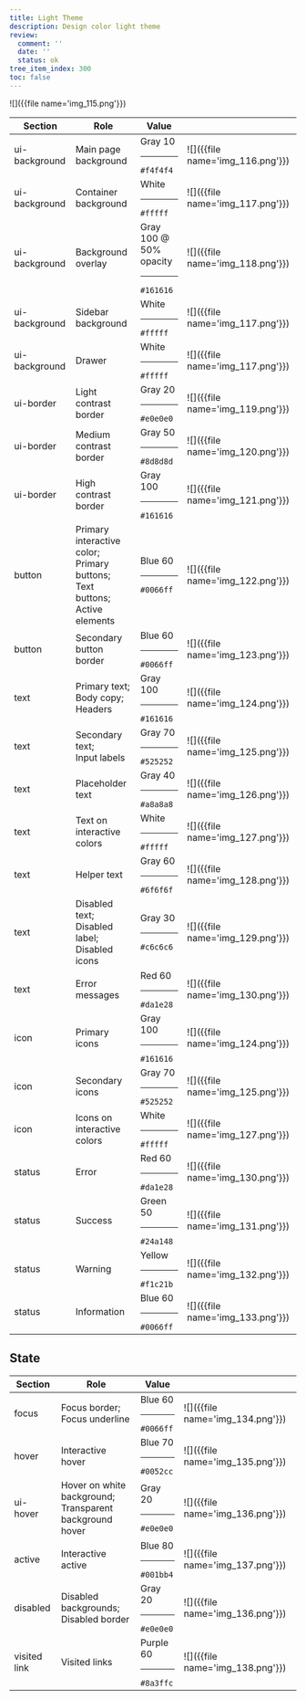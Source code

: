 ```yaml
---
title: Light Theme
description: Design color light theme
review:
  comment: ''
  date: ''
  status: ok
tree_item_index: 300
toc: false
---
```


![]({{file name='img_115.png'}})

| Section       | Role                                                                               | Value                               |                                  |
| ------------- | ---------------------------------------------------------------------------------- | ----------------------------------- | -------------------------------- |
| ui-background | Main page background                                                               | Gray 10<hr>`#f4f4f4`                | ![]({{file name='img_116.png'}}) |
| ui-background | Container background                                                               | White<hr>`#fffff`                   | ![]({{file name='img_117.png'}}) |
| ui-background | Background overlay                                                                 | Gray 100 @ 50% opacity<hr>`#161616` | ![]({{file name='img_118.png'}}) |
| ui-background | Sidebar background                                                                 | White<hr>`#fffff`                   | ![]({{file name='img_117.png'}}) |
| ui-background | Drawer                                                                             | White<hr>`#fffff`                   | ![]({{file name='img_117.png'}}) |
| ui-border     | Light contrast border                                                              | Gray 20<hr>`#e0e0e0`                | ![]({{file name='img_119.png'}}) |
| ui-border     | Medium contrast border                                                             | Gray 50<hr>`#8d8d8d`                | ![]({{file name='img_120.png'}}) |
| ui-border     | High contrast border                                                               | Gray 100<hr>`#161616`               | ![]({{file name='img_121.png'}}) |
| button        | Primary interactive color;<br>Primary buttons;<br>Text buttons;<br>Active elements | Blue 60<hr>`#0066ff`                | ![]({{file name='img_122.png'}}) |
| button        | Secondary button border                                                            | Blue 60<hr>`#0066ff`                | ![]({{file name='img_123.png'}}) |
| text          | Primary text;<br>Body copy;<br>Headers                                             | Gray 100<hr>`#161616`               | ![]({{file name='img_124.png'}}) |
| text          | Secondary text;<br>Input labels                                                    | Gray 70<hr>`#525252`                | ![]({{file name='img_125.png'}}) |
| text          | Placeholder text                                                                   | Gray 40<hr>`#a8a8a8`                | ![]({{file name='img_126.png'}}) |
| text          | Text on interactive colors                                                         | White<hr>`#fffff`                   | ![]({{file name='img_127.png'}}) |
| text          | Helper text                                                                        | Gray 60<hr>`#6f6f6f`                | ![]({{file name='img_128.png'}}) |
| text          | Disabled text;<br>Disabled label;<br>Disabled icons                                | Gray 30<hr>`#c6c6c6`                | ![]({{file name='img_129.png'}}) |
| text          | Error messages                                                                     | Red 60<hr>`#da1e28`                 | ![]({{file name='img_130.png'}}) |
| icon          | Primary icons                                                                      | Gray 100<hr>`#161616`               | ![]({{file name='img_124.png'}}) |
| icon          | Secondary icons                                                                    | Gray 70<hr>`#525252`                | ![]({{file name='img_125.png'}}) |
| icon          | Icons on interactive colors                                                        | White<hr>`#fffff`                   | ![]({{file name='img_127.png'}}) |
| status        | Error                                                                              | Red 60<hr>`#da1e28`                 | ![]({{file name='img_130.png'}}) |
| status        | Success                                                                            | Green 50<hr>`#24a148`               | ![]({{file name='img_131.png'}}) |
| status        | Warning                                                                            | Yellow<hr>`#f1c21b`                 | ![]({{file name='img_132.png'}}) |
| status        | Information                                                                        | Blue 60<hr>`#0066ff`                | ![]({{file name='img_133.png'}}) |

## State

| Section      | Role                                                       | Value                  |                                  |
| ------------ | ---------------------------------------------------------- | ---------------------- | -------------------------------- |
| focus        | Focus border;<br>Focus underline                           | Blue 60<hr>`#0066ff`   | ![]({{file name='img_134.png'}}) |
| hover        | Interactive hover                                          | Blue 70<hr>`#0052cc`   | ![]({{file name='img_135.png'}}) |
| ui-hover     | Hover on white background;<br>Transparent background hover | Gray 20<hr>`#e0e0e0`   | ![]({{file name='img_136.png'}}) |
| active       | Interactive active                                         | Blue 80<hr>`#001bb4`   | ![]({{file name='img_137.png'}}) |
| disabled     | Disabled backgrounds;<br>Disabled border                   | Gray 20<hr>`#e0e0e0`   | ![]({{file name='img_136.png'}}) |
| visited link | Visited links                                              | Purple 60<hr>`#8a3ffc` | ![]({{file name='img_138.png'}}) |
